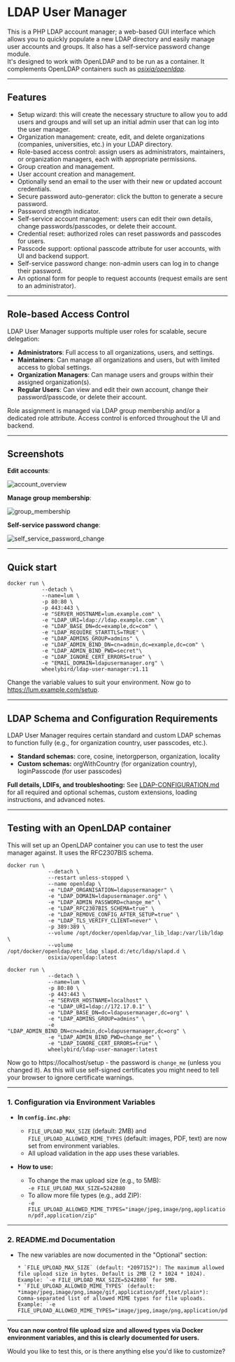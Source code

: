 # LDAP User Manager

This is a PHP LDAP account manager; a web-based GUI interface which allows you to quickly populate a new LDAP directory and easily manage user accounts and groups.  It also has a self-service password change module.   
It's designed to work with OpenLDAP and to be run as a container.  It complements OpenLDAP containers such as [*osixia/openldap*](https://hub.docker.com/r/osixia/openldap/).

***

## Features

 * Setup wizard: this will create the necessary structure to allow you to add users and groups and will set up an initial admin user that can log into the user manager.
 * Organization management: create, edit, and delete organizations (companies, universities, etc.) in your LDAP directory.
 * Role-based access control: assign users as administrators, maintainers, or organization managers, each with appropriate permissions.
 * Group creation and management.
 * User account creation and management.
 * Optionally send an email to the user with their new or updated account credentials.
 * Secure password auto-generator: click the button to generate a secure password.
 * Password strength indicator.
 * Self-service account management: users can edit their own details, change passwords/passcodes, or delete their account.
 * Credential reset: authorized roles can reset passwords and passcodes for users.
 * Passcode support: optional passcode attribute for user accounts, with UI and backend support.
 * Self-service password change: non-admin users can log in to change their password.
 * An optional form for people to request accounts (request emails are sent to an administrator).

***

## Role-based Access Control

LDAP User Manager supports multiple user roles for scalable, secure delegation:

- **Administrators**: Full access to all organizations, users, and settings.
- **Maintainers**: Can manage all organizations and users, but with limited access to global settings.
- **Organization Managers**: Can manage users and groups within their assigned organization(s).
- **Regular Users**: Can view and edit their own account, change their password/passcode, or delete their account.

Role assignment is managed via LDAP group membership and/or a dedicated role attribute. Access control is enforced throughout the UI and backend.

***

## Screenshots

**Edit accounts**:   

![account_overview](https://user-images.githubusercontent.com/17613683/59344255-9c692480-8d05-11e9-9207-051291bafd91.png)


**Manage group membership**:   

![group_membership](https://user-images.githubusercontent.com/17613683/59344247-97a47080-8d05-11e9-8606-0bcc40471458.png)


**Self-service password change**:   

![self_service_password_change](https://user-images.githubusercontent.com/17613683/59344258-9ffcab80-8d05-11e9-9dc2-27dfd373fcc8.png)

***

## Quick start

```
docker run \
           --detach \
           --name=lum \
           -p 80:80 \
           -p 443:443 \
           -e "SERVER_HOSTNAME=lum.example.com" \
           -e "LDAP_URI=ldap://ldap.example.com" \
           -e "LDAP_BASE_DN=dc=example,dc=com" \
           -e "LDAP_REQUIRE_STARTTLS=TRUE" \
           -e "LDAP_ADMINS_GROUP=admins" \
           -e "LDAP_ADMIN_BIND_DN=cn=admin,dc=example,dc=com" \
           -e "LDAP_ADMIN_BIND_PWD=secret"\
           -e "LDAP_IGNORE_CERT_ERRORS=true" \
           -e "EMAIL_DOMAIN=ldapusermanager.org" \
           wheelybird/ldap-user-manager:v1.11
```
Change the variable values to suit your environment.  Now go to https://lum.example.com/setup.

***

## LDAP Schema and Configuration Requirements

LDAP User Manager requires certain standard and custom LDAP schemas to function fully (e.g., for organization country, user passcodes, etc.).

- **Standard schemas:** core, cosine, inetorgperson, organization, locality
- **Custom schemas:** orgWithCountry (for organization country), loginPasscode (for user passcodes)

**Full details, LDIFs, and troubleshooting:**
See [LDAP-CONFIGURATION.md](LDAP-CONFIGURATION.md) for all required and optional schemas, custom extensions, loading instructions, and advanced notes.

***

## Testing with an OpenLDAP container

This will set up an OpenLDAP container you can use to test the user manager against.  It uses the RFC2307BIS schema.
```
docker run \
             --detach \
             --restart unless-stopped \
             --name openldap \
             -e "LDAP_ORGANISATION=ldapusermanager" \
             -e "LDAP_DOMAIN=ldapusermanager.org" \
             -e "LDAP_ADMIN_PASSWORD=change_me" \
             -e "LDAP_RFC2307BIS_SCHEMA=true" \
             -e "LDAP_REMOVE_CONFIG_AFTER_SETUP=true" \
             -e "LDAP_TLS_VERIFY_CLIENT=never" \
             -p 389:389 \
             --volume /opt/docker/openldap/var_lib_ldap:/var/lib/ldap \
             --volume /opt/docker/openldap/etc_ldap_slapd.d:/etc/ldap/slapd.d \
             osixia/openldap:latest
   
docker run \
             --detach \
             --name=lum \
             -p 80:80 \
             -p 443:443 \
             -e "SERVER_HOSTNAME=localhost" \
             -e "LDAP_URI=ldap://172.17.0.1" \
             -e "LDAP_BASE_DN=dc=ldapusermanager,dc=org" \
             -e "LDAP_ADMINS_GROUP=admins" \
             -e "LDAP_ADMIN_BIND_DN=cn=admin,dc=ldapusermanager,dc=org" \
             -e "LDAP_ADMIN_BIND_PWD=change_me" \
             -e "LDAP_IGNORE_CERT_ERRORS=true" \
             wheelybird/ldap-user-manager:latest
```
Now go to https://localhost/setup - the password is `change_me` (unless you changed it).  As this will use self-signed certificates you might need to tell your browser to ignore certificate warnings.

---

### 1. **Configuration via Environment Variables**

- **In `config.inc.php`:**
  - `FILE_UPLOAD_MAX_SIZE` (default: 2MB) and `FILE_UPLOAD_ALLOWED_MIME_TYPES` (default: images, PDF, text) are now set from environment variables.
  - All upload validation in the app uses these variables.

- **How to use:**
  - To change the max upload size (e.g., to 5MB):  
    `-e FILE_UPLOAD_MAX_SIZE=5242880`
  - To allow more file types (e.g., add ZIP):  
    `-e FILE_UPLOAD_ALLOWED_MIME_TYPES="image/jpeg,image/png,application/pdf,application/zip"`

---

### 2. **README.md Documentation**

- The new variables are now documented in the "Optional" section:
  ```
  * `FILE_UPLOAD_MAX_SIZE` (default: *2097152*): The maximum allowed file upload size in bytes. Default is 2MB (2 * 1024 * 1024). Example: `-e FILE_UPLOAD_MAX_SIZE=5242880` for 5MB.
  * `FILE_UPLOAD_ALLOWED_MIME_TYPES` (default: *image/jpeg,image/png,image/gif,application/pdf,text/plain*): Comma-separated list of allowed MIME types for file uploads. Example: `-e FILE_UPLOAD_ALLOWED_MIME_TYPES="image/jpeg,image/png,application/pdf,application/zip"`.
  ```

---

**You can now control file upload size and allowed types via Docker environment variables, and this is clearly documented for users.**

Would you like to test this, or is there anything else you'd like to customize?
